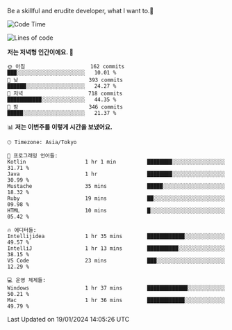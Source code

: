 Be a skillful and erudite developer, what I want to.👶

<!--START_SECTION:waka-->
![Code Time](http://img.shields.io/badge/Code%20Time-419%20hrs%2042%20mins-blue)

![Lines of code](https://img.shields.io/badge/%EC%A0%80%EB%8A%94%20%EC%97%AC%ED%83%9C%EA%B9%8C%EC%A7%80%20-756.1%20thousand%20%EC%A4%84%EC%9D%98%20%EC%BD%94%EB%93%9C%EB%A5%BC%20%EC%9E%91%EC%84%B1%ED%96%88%EC%96%B4%EC%9A%94.-blue)

**저는 저녁형 인간이에요. 🦉** 

```text
🌞 아침                     162 commits         ███░░░░░░░░░░░░░░░░░░░░░░   10.01 % 
🌆 낮　                     393 commits         ██████░░░░░░░░░░░░░░░░░░░   24.27 % 
🌃 저녁                     718 commits         ███████████░░░░░░░░░░░░░░   44.35 % 
🌙 밤　                     346 commits         █████░░░░░░░░░░░░░░░░░░░░   21.37 % 
```


📊 **저는 이번주를 이렇게 시간을 보냈어요.** 

```text
🕑︎ Timezone: Asia/Tokyo

💬 프로그래밍 언어들: 
Kotlin                   1 hr 1 min          ████████░░░░░░░░░░░░░░░░░   31.71 % 
Java                     1 hr                ████████░░░░░░░░░░░░░░░░░   30.99 % 
Mustache                 35 mins             █████░░░░░░░░░░░░░░░░░░░░   18.32 % 
Ruby                     19 mins             ██░░░░░░░░░░░░░░░░░░░░░░░   09.98 % 
HTML                     10 mins             █░░░░░░░░░░░░░░░░░░░░░░░░   05.42 % 

🔥 에디터들: 
Intellijidea             1 hr 35 mins        ████████████░░░░░░░░░░░░░   49.57 % 
IntelliJ                 1 hr 13 mins        ██████████░░░░░░░░░░░░░░░   38.15 % 
VS Code                  23 mins             ███░░░░░░░░░░░░░░░░░░░░░░   12.29 % 

💻 운영 체제들: 
Windows                  1 hr 37 mins        █████████████░░░░░░░░░░░░   50.21 % 
Mac                      1 hr 36 mins        ████████████░░░░░░░░░░░░░   49.79 % 
```


 Last Updated on 19/01/2024 14:05:26 UTC
<!--END_SECTION:waka-->
